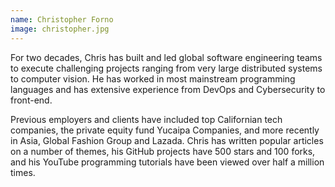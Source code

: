 ```yaml
---
name: Christopher Forno
image: christopher.jpg
---
```


For two decades, Chris has built and led global software engineering teams to execute challenging projects ranging from very large distributed systems to computer vision. He has worked in most mainstream programming languages and has extensive experience from DevOps and Cybersecurity to front-end.

Previous employers and clients have included top Californian tech companies, the private equity fund Yucaipa Companies, and more recently in Asia, Global Fashion Group and Lazada. Chris has written popular articles on a number of themes, his GitHub projects have 500 stars and 100 forks, and his YouTube programming tutorials have been viewed over half a million times.